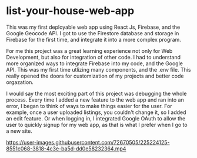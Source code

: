 # list-your-house-web-app

This was my first deployable web app using React Js, Firebase, and the Google Geocode API. I got to use the Firestore database and storage in Firebase for the first time, and integrate it into a more complex program.

For me this project was a great learning experience not only for Web Development, but also for integration of other code. I had to understand more organized ways to integrate Firebase into my code, and the Google API. This was my first time utlizing many components, and the .env file. This really opened the doors for customization of my projects and better code orgazation.

I would say the most exciting part of this project was debugging the whole process. Every time I added a new feature to the web app and ran into an error, I began to think of ways to make things easier for the user. For example, once a user uploaded listings, you couldn't change it, so I added an edit feature. Or when logging in, I integrated Google OAuth to allow the user to quickly signup for my web app, as that is what I prefer when I go to a new site.



https://user-images.githubusercontent.com/72670505/225224125-8551c068-3818-4c3e-ba5d-dd0e58232364.mp4

